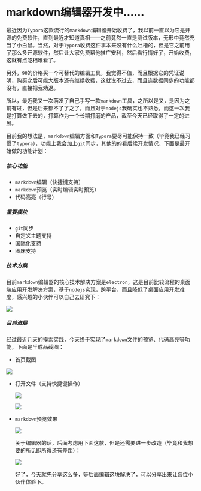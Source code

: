 # markdown编辑器开发中……

最近因为`Typora`这款流行的`markdown`编辑器开始收费了，我以前一直以为它是开源的免费软件，直到最近才知道真相——之前竟然一直是测试版本，无形中竟然充当了小白鼠。当然，对于`Typora`收费这件事本来没有什么吐槽的，但是它之前用了那么多开源软件，然后让大家免费帮他推广安利，然后看行情好了，开始收费，这就有点吃相难看了。

另外，`98`的价格买一个可替代的编辑工具，我觉得不值，而且根据它的凭证说明，购买之后可能大版本还有继续收费，这就说不过去，而且连数据同步的功能都没有，直接把我劝退。

所以，最近我又一次萌发了自己手写一款`markdown`工具，之所以是又，是因为之前有过，但是后来都不了了之了，而且对于`nodejs`我确实也不熟悉，而这一次我是打算做下去的，打算作为一个长期打磨的产品，截至今天已经取得了一定的进展。



目前我的想法是，`markdown`编辑方面和`Typora`要尽可能保持一致（毕竟我已经习惯了`typora`），功能上我会加上`git`同步，其他的的看后续开发情况，下面是最开始做的功能计划：

##### 核心功能

- `markdown`编辑（快捷键支持）
- `markdown`预览（实时编辑实时预览）
- 代码高亮（行号）

##### 重要模块

- `git`同步
- 自定义主题支持
- 国际化支持
- 图床支持

##### 技术方案

目前`markdown`编辑器的核心技术解决方案是`electron`，这是目前比较流程的桌面端应用开发解决方案，基于`nodejs`实现，跨平台，而且降低了桌面应用开发难度，感兴趣的小伙伴可以自己去研究下：

![](https://gitee.com/sysker/picBed/raw/master/images/20211204235614.png)

##### 目前进展

经过最近几天的摸索实践，今天终于实现了`markdown`文件的预览、代码高亮等功能，下面是半成品截图：

- 首页截图

![](https://gitee.com/sysker/picBed/raw/master/images/20211204234611.png)

- 打开文件（支持快捷键操作）

  ![](https://gitee.com/sysker/picBed/raw/master/images/20211204234653.png)

  ![](https://gitee.com/sysker/picBed/raw/master/images/20211204234757.png)

- `markdown`预览效果

  ![](https://gitee.com/sysker/picBed/raw/master/images/20211204235118.png)

  关于编辑器的话，后面考虑用下面这款，但是还需要进一步改造（毕竟和我想要的所见即所得还有差距）：

  ![](https://gitee.com/sysker/picBed/raw/master/images/20211205000049.png)

  好了，今天就先分享这么多，等后面编辑这块解决了，可以分享出来让各位小伙伴体验下。